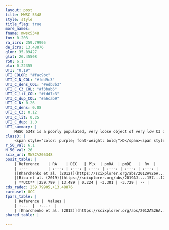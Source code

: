 ```yaml
---
layout: post
title: MWSC 5348
style: style
title_flag: true
more_names: 
fname: mwsc5348
fov: 0.203
ra_icrs: 259.79905
de_icrs: 13.48876
glon: 35.09427
glat: 26.45508
r50: 6.1
plx: 0.22355
UTI: "0.19"
UTI_COLOR: "#fac9bc"
UTI_C_N_COL: "#fdd9c3"
UTI_C_dens_COL: "#edb3b3"
UTI_C_C3_COL: "#f3bab5"
UTI_C_lit_COL: "#fdd7c3"
UTI_C_dup_COL: "#a6cab9"
UTI_C_N: 0.26
UTI_C_dens: 0.08
UTI_C_C3: 0.12
UTI_C_lit: 0.25
UTI_C_dup: 1.0
UTI_summary: |
    MWSC 5348 is a poorly populated, very loose object of very low C3 quality. It is poorly studied in the literature, with no articles listed in the last 6 years.
class3: |
    <span style="color: purple; font-weight: bold;">D</span><span style="color: red; font-weight: bold;">C</span>
r_50_val: 6.1
N_50_val: 26
scix_url: MWSC%205348
posit_table: |
    | Reference    | RA    | DEC   | Plx  | pmRA  | pmDE   |  Rv  |
    | :---         | :---: | :---: | :---: | :---: | :---: | :---: |
    |[Kharchenko et al. (2012)](https://scixplorer.org/abs/2012A%26A...543A.156K) | 259.777 | 13.505 | -- | -1.31 | -2.65 | -- |
    |[Bica et al. (2019)](https://scixplorer.org/abs/2019AJ....157...12B) | 259.77 | 13.509 | -- | -- | -- | -- |
    | **UCC** |259.799 | 13.489 | 0.224 | -3.301 | -3.729 | -- | 
cds_radec: 259.79905,+13.48876
carousel: UCC
fpars_table: |
    | Reference |  Values |
    | :---  |  :---:  |
    | [Kharchenko et al. (2012)](https://scixplorer.org/abs/2012A%26A...543A.156K) | `e_bv=0.208, distance=3440, log_age=9.5` |
shared_table: |
    
---
```

